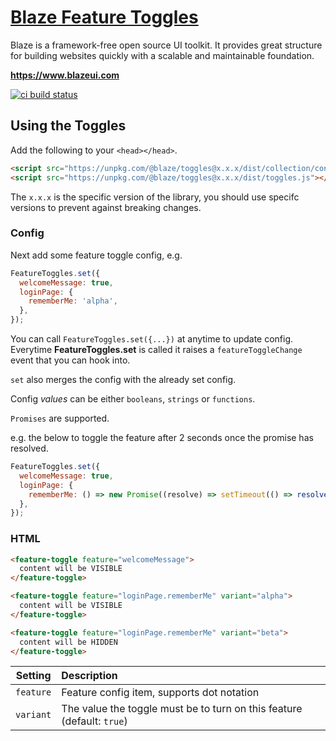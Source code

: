# <a href="https://blaze-toggles.firebaseapp.com">Blaze Feature Toggles</a>

Blaze is a framework-free open source UI toolkit. It provides great structure for building websites quickly with a scalable and maintainable foundation.

**https://www.blazeui.com**

[![ci build status](https://img.shields.io/travis/BlazeUI/blaze.svg?style=for-the-badge&logo=travis)](https://travis-ci.org/BlazeUI/blaze)

## Using the Toggles

Add the following to your `<head></head>`.

```html
<script src="https://unpkg.com/@blaze/toggles@x.x.x/dist/collection/config.js"></script>
<script src="https://unpkg.com/@blaze/toggles@x.x.x/dist/toggles.js"></script>
```

The `x.x.x` is the specific version of the library, you should use specifc versions to prevent against breaking changes.

### Config

Next add some feature toggle config, e.g.

```js
FeatureToggles.set({
  welcomeMessage: true,
  loginPage: {
    rememberMe: 'alpha',
  },
});
```

You can call `FeatureToggles.set({...})` at anytime to update config. Everytime **FeatureToggles.set** is called it raises a `featureToggleChange` event that you can hook into.

`set` also merges the config with the already set config.

Config _values_ can be either `booleans`, `strings` or `functions`.

`Promises` are supported.

e.g. the below to toggle the feature after 2 seconds once the promise has resolved.

```js
FeatureToggles.set({
  welcomeMessage: true,
  loginPage: {
    rememberMe: () => new Promise((resolve) => setTimeout(() => resolve('alpha'), 2000)),
  },
});
```

### HTML

```html
<feature-toggle feature="welcomeMessage">
  content will be VISIBLE
</feature-toggle>

<feature-toggle feature="loginPage.rememberMe" variant="alpha">
  content will be VISIBLE
</feature-toggle>

<feature-toggle feature="loginPage.rememberMe" variant="beta">
  content will be HIDDEN
</feature-toggle>
```

|  Setting  | Description                                                            |
| :-------: | :--------------------------------------------------------------------- |
| `feature` | Feature config item, supports dot notation                             |
| `variant` | The value the toggle must be to turn on this feature (default: `true`) |
